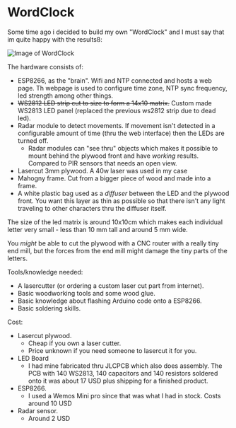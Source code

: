 # WordClock

Some time ago i decided to build my own "WordClock" and I must say that im quite happy with the resultsß:

![Image of WordClock](images/WordClock_1_lowres.png?raw=true)

The hardware consists of:

- ESP8266, as the "brain". Wifi and NTP connected and hosts a web page. Th webpage is used to configure time zone, NTP sync frequency, led strength among other things.
- ~~WS2812 LED strip cut to size to form a 14x10 matrix.~~ Custom made WS2813 LED panel (replaced the previous ws2812 strip due to dead led).
- Radar module to detect movements. If movement isn't detected in a configurable amount of time (thru the web interface) then the LEDs are turned off. 
  - Radar modules can "see thru" objects which makes it possible to mount behind the plywood front and have *working* results. Compared to PIR sensors that needs an open view.
- Lasercut 3mm plywood. A 40w laser was used in my case
- Mahogny frame. Cut from a bigger piece of wood and made into a frame.
- A white plastic bag used as a *diffuser* between the LED and the plywood front. You want this layer as thin as possible so that there isn't any light traveling to other characters thru the diffuser itself.

The size of the led matrix is around 10x10cm which makes each individual letter very small - less than 10 mm tall and around 5 mm wide.

You *might* be able to cut the plywood with a CNC router with a really tiny end mill, but the forces from the end mill might damage the tiny parts of the letters.

Tools/knowledge needed:

- A lasercutter (or ordering a custom laser cut part from internet).
- Basic woodworking tools and some wood glue.
- Basic knowledge about flashing Arduino code onto a ESP8266.
- Basic soldering skills.

Cost:

- Lasercut plywood.
  - Cheap if you own a laser cutter.
  - Price unknown if you need someone to lasercut it for you.
- LED Board
  - I had mine fabricated thru JLCPCB which also does assembly. The PCB with 140 WS2813, 140 capacitors and 140 resistors soldered onto it was about 17 USD plus shipping for a finished product.
- ESP8266.
  - I used a Wemos Mini pro since that was what I had in stock. Costs around 10 USD
- Radar sensor.
  - Around 2 USD
